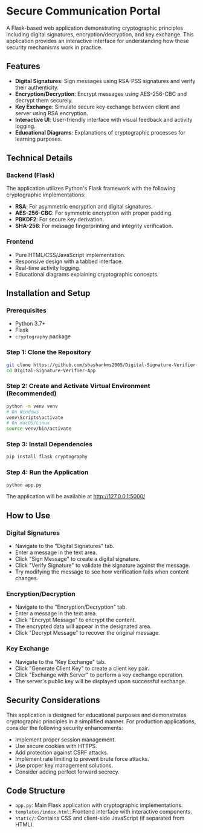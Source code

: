 # Secure Communication Portal

A Flask-based web application demonstrating cryptographic principles including digital signatures, encryption/decryption, and key exchange. This application provides an interactive interface for understanding how these security mechanisms work in practice.

## Features

- **Digital Signatures**: Sign messages using RSA-PSS signatures and verify their authenticity.
- **Encryption/Decryption**: Encrypt messages using AES-256-CBC and decrypt them securely.
- **Key Exchange**: Simulate secure key exchange between client and server using RSA encryption.
- **Interactive UI**: User-friendly interface with visual feedback and activity logging.
- **Educational Diagrams**: Explanations of cryptographic processes for learning purposes.

## Technical Details

### Backend (Flask)

The application utilizes Python's Flask framework with the following cryptographic implementations:

- **RSA**: For asymmetric encryption and digital signatures.
- **AES-256-CBC**: For symmetric encryption with proper padding.
- **PBKDF2**: For secure key derivation.
- **SHA-256**: For message fingerprinting and integrity verification.

### Frontend

- Pure HTML/CSS/JavaScript implementation.
- Responsive design with a tabbed interface.
- Real-time activity logging.
- Educational diagrams explaining cryptographic concepts.

## Installation and Setup

### Prerequisites

- Python 3.7+
- Flask
- `cryptography` package

### Step 1: Clone the Repository

```bash
git clone https://github.com/shashankms2005/Digital-Signature-Verifier-App
cd Digital-Signature-Verifier-App
```
### Step 2: Create and Activate Virtual Environment (Recommended)

```bash
python -m venv venv
# On Windows
venv\Scripts\activate
# On macOS/Linux
source venv/bin/activate
```

### Step 3: Install Dependencies

```bash
pip install flask cryptography
```

### Step 4: Run the Application

```bash
python app.py
```

The application will be available at http://127.0.0.1:5000/

## How to Use

### Digital Signatures

- Navigate to the "Digital Signatures" tab.
- Enter a message in the text area.
- Click "Sign Message" to create a digital signature.
- Click "Verify Signature" to validate the signature against the message.
- Try modifying the message to see how verification fails when content changes.

### Encryption/Decryption

- Navigate to the "Encryption/Decryption" tab.
- Enter a message in the text area.
- Click "Encrypt Message" to encrypt the content.
- The encrypted data will appear in the designated area.
- Click "Decrypt Message" to recover the original message.

### Key Exchange

- Navigate to the "Key Exchange" tab.
- Click "Generate Client Key" to create a client key pair.
- Click "Exchange with Server" to perform a key exchange operation.
- The server's public key will be displayed upon successful exchange.

## Security Considerations

This application is designed for educational purposes and demonstrates cryptographic principles in a simplified manner. For production applications, consider the following security enhancements:

- Implement proper session management.
- Use secure cookies with HTTPS.
- Add protection against CSRF attacks.
- Implement rate limiting to prevent brute force attacks.
- Use proper key management solutions.
- Consider adding perfect forward secrecy.

## Code Structure

- `app.py`: Main Flask application with cryptographic implementations.
- `templates/index.html`: Frontend interface with interactive components.
- `static/`: Contains CSS and client-side JavaScript (if separated from HTML).